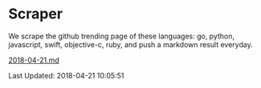 # Scraper

We scrape the github trending page of these languages: go, python, javascript, swift, objective-c, ruby, and push a markdown result everyday.

[2018-04-21.md](https://github.com/henson/Scraper/blob/master/2018-04-21.md)

Last Updated: 2018-04-21 10:05:51